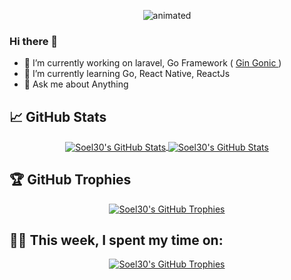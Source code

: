<p align="center">
  <img src="https://acegif.com/wp-content/uploads/anime-love-29.gif" alt="animated" />
</p>

### Hi there 👋
- 🔭 I’m currently working on laravel, Go Framework ( <a href="https://gin-gonic.com/"> Gin Gonic </a>)
- 🌱 I’m currently learning Go, React Native, ReactJs
- 💬 Ask me about Anything



## &#x1f4c8; GitHub Stats
 
<p align="center">
  <a href="https://github.com/Soel30/Soel30">
  <img align="center" src="https://github-readme-stats.vercel.app/api/top-langs/?username=anuraghazra&show_icons=true&hide=contribs,prs&cache_seconds=86400&theme=omni" alt="Soel30's GitHub Stats" />
</a>

<a href="https://github.com/Soel30/Soel30">
  <img align="center" src="https://github-readme-stats.vercel.app/api?username=Soel30&show_icons=true&hide=contribs,prs&cache_seconds=86400&theme=omni" alt="Soel30's GitHub Stats" />
</a>
 </p>

## 🏆 GitHub Trophies
<p align="center">
  <a href="https://github.com/Soel30/Soel30">
  <img align="center" src="https://github-profile-trophy.vercel.app/?username=Soel30" alt="Soel30's GitHub Trophies" />
</a>
  </p>
  
  
## 👨‍💻 This week, I spent my time on:
<p align="center">
   <a href="https://github.com/Soel30/Soel30">
  <img align="center" src="https://github-readme-stats.vercel.app/api/wakatime?username=Soel30&langs_count=8&layout=compact&hide_border=true&bg_color=282a36&title_color=fdaaaa&text_color=fdaaaa&icon_color=fdaaaa" alt="Soel30's GitHub Trophies" />
</a>
  </p>
